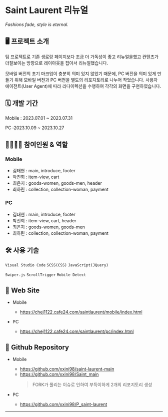 # Saint Laurent 리뉴얼

_Fashions fade, style is eternal._

## 🖥 프로젝트 소개

팀 프로젝트로 기존 생로랑 페이지보다 조금 더 가독성이 좋고 리뉴얼을했고 컨텐츠가 더잘보이는 방향으로 레이아웃을 잡아서 리뉴얼했습니다.

모바일 버전의 초기 마크업이 충분히 의미 있지 않았기 때문에, PC 버전을 의미 있게 만들기 위해 모바일 버전과 PC 버전을 별도의 리포지토리로 나누어 작었습니다. 사용자 에이전트(User Agent)에 따라 리다이렉션을 수행하여 각각의 화면을 구현하였습니다.

## 🗓 개발 기간

Mobile : 2023.07.01 ~ 2023.07.31

PC :2023.10.09 ~ 2023.10.27

## 👨‍👩‍👧‍👧 참여인원 & 역할

### Mobile

- 김태현 : main, introduce, footer
- 박진희 : item-view, cart
- 최은지 : goods-women, goods-men, header
- 최하린 : collection, collection-woman, payment

### PC

- 김태현 : main, introduce, footer
- 박진희 : item-view, cart, header
- 최은지 : goods-women, goods-men
- 최하린 : collection, collection-woman, payment

## 🛠 사용 기술

`Visual Studio Code` `SCSS(CSS)` `JavaScript(JQuery)`

`Swiper.js` `ScrollTrigger` `Mobile Detect`

## 🧭 Web Site

<!-- 본인 cafe 24 주소로 넣으세요... 제발 잊지 말고... -->

- Mobile

  - https://chej1122.cafe24.com/saintlaurent/mobile/index.html

- PC
  - https://chej1122.cafe24.com/saintlaurent/pc/index.html

## 📁 Github Repository

<!-- 이 부분은 본인 계정의 리포지토리로 변경해주세요! -->

- Mobile

  - https://github.com/xxini98/saint-laurent-main
  - https://github.com/xxini98/Saint_main
    > FORK가 풀리는 이슈로 인하여 부득이하게 2개의 리포지토리 생성

- PC
  - https://github.com/xxini98/P_saint-laurent

---
